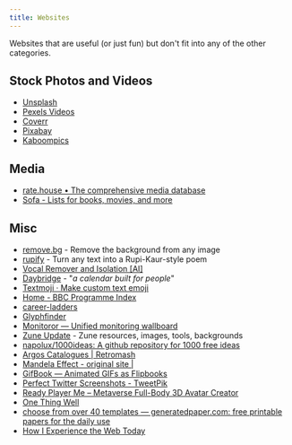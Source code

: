 ```yaml
---
title: Websites
---
```


Websites that are useful (or just fun) but don't fit into any of the other categories.

## Stock Photos and Videos

- [Unsplash](https://unsplash.com/)
- [Pexels Videos](https://www.pexels.com/videos/)
- [Coverr](https://coverr.co/)
- [Pixabay](https://pixabay.com/)
- [Kaboompics](https://kaboompics.com/)

## Media

- [rate.house • The comprehensive media database](https://rate.house/)
- [Sofa - Lists for books, movies, and more](https://www.sofahq.com/)

## Misc

- [remove.bg](https://www.remove.bg/) - Remove the background from any image
- [rupify](https://www.rupify.fun/) - Turn any text into a Rupi-Kaur-style poem
- [Vocal Remover and Isolation [AI]](https://vocalremover.org/)
- [Daybridge](https://daybridge.com) - "_a calendar built for people_"
- [Textmoji · Make custom text emoji](https://textmoji.app/)
- [Home - BBC Programme Index](https://genome.ch.bbc.co.uk/)
- [career-ladders](https://career-ladders.dev/)
- [Glyphfinder](https://www.glyphfinder.com/)
- [Monitoror — Unified monitoring wallboard](https://monitoror.com/)
- [Zune Update](https://www.zuneupdate.com/) - Zune resources, images, tools, backgrounds
- [napolux/1000ideas: A github repository for 1000 free ideas](https://github.com/napolux/1000ideas)
- [Argos Catalogues | Retromash](https://retromash.com/argos/)
- [Mandela Effect - original site |](https://mandelaeffect.com/)
- [GifBook — Animated GIFs as Flipbooks](https://gifbook.io/)
- [Perfect Twitter Screenshots - TweetPik](https://tweetpik.com/)
- [Ready Player Me – Metaverse Full-Body 3D Avatar Creator](https://readyplayer.me/)
- [One Thing Well](https://onethingwell.org/)
- [choose from over 40 templates — generatedpaper.com: free printable papers for the daily use](http://generatedpaper.com/en)
- [How I Experience the Web Today](https://how-i-experience-web-today.com/detail.html)
